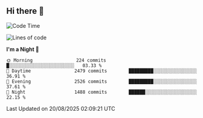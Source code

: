 ## Hi there 👋

<!--
**Wangmerlyn/Wangmerlyn** is a ✨ _special_ ✨ repository because its `README.md` (this file) appears on your GitHub profile.

Here are some ideas to get you started:

- 🔭 I’m currently working on ...
- 🌱 I’m currently learning ...
- 👯 I’m looking to collaborate on ...
- 🤔 I’m looking for help with ...
- 💬 Ask me about ...
- 📫 How to reach me: ...
- 😄 Pronouns: ...
- ⚡ Fun fact: ...
-->
<!--START_SECTION:waka-->
![Code Time](http://img.shields.io/badge/Code%20Time-508%20hrs%205%20mins-blue)

![Lines of code](https://img.shields.io/badge/From%20Hello%20World%20I%27ve%20Written-41.6%20million%20lines%20of%20code-blue)

**I'm a Night 🦉** 

```text
🌞 Morning                224 commits         █░░░░░░░░░░░░░░░░░░░░░░░░   03.33 % 
🌆 Daytime                2479 commits        █████████░░░░░░░░░░░░░░░░   36.91 % 
🌃 Evening                2526 commits        █████████░░░░░░░░░░░░░░░░   37.61 % 
🌙 Night                  1488 commits        ██████░░░░░░░░░░░░░░░░░░░   22.15 % 
```



 Last Updated on 20/08/2025 02:09:21 UTC
<!--END_SECTION:waka-->

